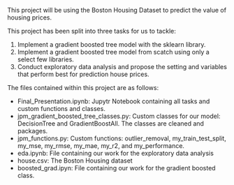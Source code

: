 This project will be using the Boston Housing Dataset to predict the value of housing prices.  

This project has been split into three tasks for us to tackle:
1) Implement a gradient boosted tree model with the sklearn library.
2) Implement a gradient boosted tree model from scatch using only a select few libraries.
3) Conduct exploratory data analysis and propose the setting and variables that perform best for prediction house prices.

The files contained within this project are as follows:
   - Final_Presentation.ipynb: Jupytr Notebook containing all tasks and custom functions and classes.
   - jpm_gradient_boosted_tree_classes.py: Custom classes for our model: DecisionTree and GradientBoostAll. The classes are cleaned and packages.
   - jpm_functions.py: Custom functions: outlier_removal, my_train_test_split, my_mse, my_rmse, my_mae, my_r2, and my_performance.
   - eda.ipynb: File containing our work for the exploratory data analysis
   - house.csv: The Boston Housing dataset
   - boosted_grad.ipyn: File containing our work for the gradient boosted class. 

